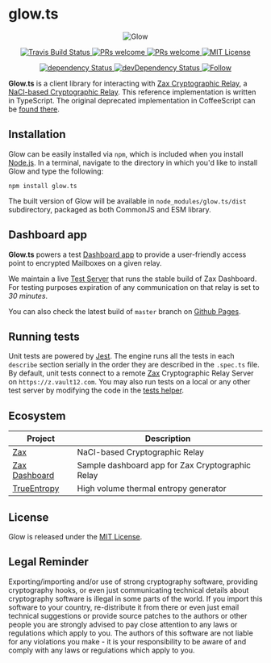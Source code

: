 # glow.ts

<p align="center">
  <img src="https://user-images.githubusercontent.com/1370944/122228957-056d6f00-cec1-11eb-82a1-03dc85e89d83.jpg"
    alt="Glow">
</p>

<p align="center">
  <a href="https://travis-ci.com/vault12/glow.ts">
    <img src="https://travis-ci.com/vault12/glow.ts.svg?branch=main" alt="Travis Build Status" />
  </a>
  <a href="http://makeapullrequest.com">
    <img src="https://img.shields.io/badge/PRs-welcome-brightgreen.svg" alt="PRs welcome" />
  </a>
  <a href="https://npmjs.com/package/glow.ts">
    <img src="https://img.shields.io/npm/v/glow.ts" alt="PRs welcome" />
  </a>
  <a href="https://opensource.org/licenses/MIT">
    <img src="https://img.shields.io/badge/License-MIT-blue.svg" alt="MIT License" />
  </a>
</p>

<p align="center">
  <a href="https://david-dm.org/vault12/glow.ts#info=dependencies">
    <img src="https://david-dm.org/vault12/glow.ts.svg" alt="dependency Status" />
  </a>
  <a href="https://david-dm.org/vault12/glow.ts#info=devDependencies">
    <img src="https://david-dm.org/vault12/glow.ts/dev-status.svg" alt="devDependency Status" />
  </a>
  <a href="https://twitter.com/_Vault12_">
    <img src="https://img.shields.io/twitter/follow/_Vault12_?label=Follow&style=social" alt="Follow" />
  </a>
</p>

**Glow.ts** is a client library for interacting with [Zax Cryptographic Relay](https://github.com/vault12/zax), a [NaCl-based Cryptographic Relay](https://s3-us-west-1.amazonaws.com/vault12/zax_infogfx.jpg). This reference implementation is written in TypeScript. The original deprecated implementation in CoffeeScript can be [found there](https://github.com/vault12/glow).

## Installation

Glow can be easily installed via `npm`, which is included when you install [Node.js](https://nodejs.org/).
In a terminal, navigate to the directory in which you'd like to install Glow and type the following:
```Shell
npm install glow.ts
```
The built version of Glow will be available in `node_modules/glow.ts/dist` subdirectory, packaged as both
CommonJS and ESM library.

## Dashboard app

**Glow.ts** powers a test [Dashboard app](https://github.com/vault12/zax-dashboard) to provide a user-friendly access point to encrypted Mailboxes on a given relay.

We maintain a live [Test Server](https://zt.vault12.com) that runs the stable build of Zax Dashboard. For testing purposes expiration of any communication on that relay is set to *30 minutes*.

You can also check the latest build of `master` branch on [Github Pages](https://vault12.github.io/zax-dashboard/).

## Running tests

Unit tests are powered by [Jest](https://jestjs.io). The engine runs all the tests in each `describe` section serially in the order they are described in the `.spec.ts` file.
By default, unit tests connect to a remote [Zax](https://github.com/vault12/zax) Cryptographic Relay Server on `https://z.vault12.com`.
You may also run tests on a local or any other test server by modifying the code in the [tests helper](src/tests.helper.ts#L1).

## Ecosystem

Project | Description
--- | ---
[Zax](https://github.com/vault12/zax) | NaCl-based Cryptographic Relay
[Zax Dashboard](https://github.com/vault12/zax-dashboard) | Sample dashboard app for Zax Cryptographic Relay
[TrueEntropy](https://github.com/vault12/TrueEntropy) | High volume thermal entropy generator

## License

Glow is released under the [MIT License](http://opensource.org/licenses/MIT).

## Legal Reminder

Exporting/importing and/or use of strong cryptography software, providing cryptography hooks, or even just communicating technical details about cryptography software is illegal in some parts of the world. If you import this software to your country, re-distribute it from there or even just email technical suggestions or provide source patches to the authors or other people you are strongly advised to pay close attention to any laws or regulations which apply to you. The authors of this software are not liable for any violations you make - it is your responsibility to be aware of and comply with any laws or regulations which apply to you.